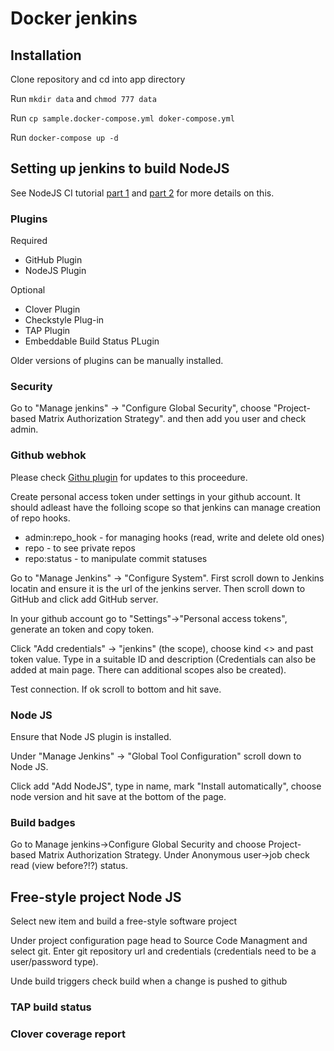 Docker jenkins
===============

## Installation

Clone repository and cd into app directory

Run `mkdir data` and `chmod 777 data`

Run `cp sample.docker-compose.yml doker-compose.yml`

Run `docker-compose up -d` 

## Setting up jenkins to build NodeJS
See NodeJS CI tutorial [part 1](https://strongloop.com/strongblog/roll-your-own-node-js-ci-server-with-jenkins-part-1/) and [part 2](https://strongloop.com/strongblog/roll-your-own-node-js-ci-server-with-jenkins-part-2/) 
for more details on this. 

### Plugins 

Required
* GitHub  Plugin
* NodeJS Plugin

Optional
* Clover Plugin
* Checkstyle Plug-in
* TAP Plugin
* Embeddable Build Status PLugin

Older versions of plugins can be manually installed.

### Security
Go to "Manage jenkins" -> "Configure Global Security", choose "Project-based Matrix Authorization Strategy".
and then add you user and check admin.

### Github webhok
Please check [Githu plugin](https://wiki.jenkins-ci.org/display/JENKINS/GitHub+plugin) for 
updates to this proceedure.

Create personal access token under settings in your github account. It
should adleast have the folloing scope so that jenkins can manage creation
of repo hooks.
* admin:repo_hook - for managing hooks (read, write and delete old ones)
* repo - to see private repos
* repo:status - to manipulate commit statuses


Go to "Manage Jenkins" -> "Configure System". First scroll down to Jenkins locatin and ensure it is the url of the
jenkins server. Then scroll down to GitHub and click add GitHub server. 

In your github account go to "Settings"->"Personal access tokens", generate an token and copy token.

Click "Add credentials" -> "jenkins" (the scope), choose kind  <<sercet text>> and past token value. Type in
a suitable ID and description (Credentials can also be 
added at main page. There can additional scopes also be created).

Test connection. If ok scroll to bottom and hit save.    

### Node JS
Ensure that Node JS plugin is installed.

Under "Manage Jenkins" -> "Global Tool Configuration" scroll down to Node JS.

Click add "Add NodeJS", type in name, mark "Install automatically", choose node version and hit save
at the bottom of the page.

### Build badges
Go to Manage jenkins->Configure Global Security and choose Project-based Matrix Authorization Strategy.
Under Anonymous user->job check read (view before?!?) status.
  
## Free-style project Node JS
Select new item and build a free-style software project

Under project configuration page head to Source Code Managment and select git. Enter git
repository url and credentials (credentials need to be a user/password type).

Unde build triggers check build when a change is pushed to github

### TAP build status

### Clover coverage report
